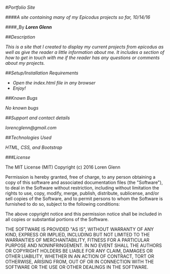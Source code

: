 #_Portfolio Site_

####_A site containing many of my Epicodus projects so far, 10/14/16_

####_By _**Loren Glenn**_

##_Description_

_This is a site that I created to display my current projects from epicodus as well as give the reader a little information about me. It includes a section of how to get in touch with me if the reader has any questions or comments about my projects._

##_Setup/Installation Requirements_

* _Open the index.html file in any browser_
* _Enjoy!_

##_Known Bugs_

_No known bugs_

##_Support and contact details_

_lorencglenn@gmail.com_

##_Technologies Used_

_HTML, CSS, and Bootstrap_

###_License_

The MIT License (MIT)
Copyright (c) 2016 Loren Glenn

Permission is hereby granted, free of charge, to any person obtaining a copy of this software and associated documentation files (the "Software"), to deal in the Software without restriction, including without limitation the rights to use, copy, modify, merge, publish, distribute, sublicense, and/or sell copies of the Software, and to permit persons to whom the Software is furnished to do so, subject to the following conditions:

The above copyright notice and this permission notice shall be included in all copies or substantial portions of the Software.

THE SOFTWARE IS PROVIDED "AS IS", WITHOUT WARRANTY OF ANY KIND, EXPRESS OR IMPLIED, INCLUDING BUT NOT LIMITED TO THE WARRANTIES OF MERCHANTABILITY, FITNESS FOR A PARTICULAR PURPOSE AND NONINFRINGEMENT. IN NO EVENT SHALL THE AUTHORS OR COPYRIGHT HOLDERS BE LIABLE FOR ANY CLAIM, DAMAGES OR OTHER LIABILITY, WHETHER IN AN ACTION OF CONTRACT, TORT OR OTHERWISE, ARISING FROM, OUT OF OR IN CONNECTION WITH THE SOFTWARE OR THE USE OR OTHER DEALINGS IN THE SOFTWARE.
